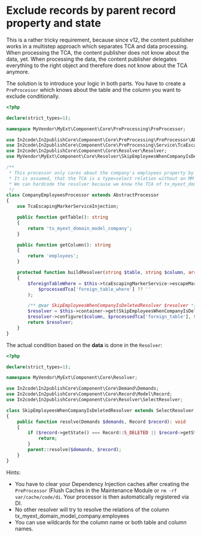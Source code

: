 # Exclude records by parent record property and state

This is a rather tricky requirement, because since v12, the content publisher works in a multistep approach which
separates TCA and data processing. When processing the TCA, the content publisher does not know about the data, yet.
When processing the data, the content publisher delegates everything to the right object and therefore does not know
about the TCA anymore.

The solution is to introduce your logic in both parts. You have to create a `PreProcessor` which knows about the table
and the column you want to exclude conditionally.

```php
<?php

declare(strict_types=1);

namespace MyVendor\MyExt\Component\Core\PreProcessing\PreProcessor;

use In2code\In2publishCore\Component\Core\PreProcessing\PreProcessor\AbstractProcessor;
use In2code\In2publishCore\Component\Core\PreProcessing\Service\TcaEscapingMarkerServiceInjection;
use In2code\In2publishCore\Component\Core\Resolver\Resolver;
use MyVendor\MyExt\Component\Core\Resolver\SkipEmployeesWhenCompanyIsDeletedResolver;

/**
 * This processor only cares about the company's employees property by limiting it with getTable/getColumn.
 * It is assumed, that the TCA is a type=select relation without an MM table.
 * We can hardcode the resolver because we know the TCA of tx_myext_domain_model_company.employees
 */
class CompanyEmployeesProcessor extends AbstractProcessor
{
    use TcaEscapingMarkerServiceInjection;

    public function getTable(): string
    {
        return 'tx_myext_domain_model_company';
    }

    public function getColumn(): string
    {
        return 'employees';
    }

    protected function buildResolver(string $table, string $column, array $processedTca): ?Resolver
    {
        $foreignTableWhere = $this->tcaEscapingMarkerService->escapeMarkedIdentifier(
            $processedTca['foreign_table_where'] ?? ''
        );

        /** @var SkipEmployeesWhenCompanyIsDeletedResolver $resolver */
        $resolver = $this->container->get(SkipEmployeesWhenCompanyIsDeletedResolver::class);
        $resolver->configure($column, $processedTca['foreign_table'], $foreignTableWhere);
        return $resolver;
    }
}
```

The actual condition based on the **data** is done in the `Resolver`:

```php
<?php

declare(strict_types=1);

namespace MyVendor\MyExt\Component\Core\Resolver;

use In2code\In2publishCore\Component\Core\Demand\Demands;
use In2code\In2publishCore\Component\Core\Record\Model\Record;
use In2code\In2publishCore\Component\Core\Resolver\SelectResolver;

class SkipEmployeesWhenCompanyIsDeletedResolver extends SelectResolver
{
    public function resolve(Demands $demands, Record $record): void
    {
        if ($record->getState() === Record::S_DELETED || $record->getState() === Record::S_SOFT_DELETED) {
            return;
        }
        parent::resolve($demands, $record);
    }
}
```

Hints:

* You have to clear your Dependency Injection caches after creating the `PreProcessor` (Flush Caches in the Maintenance
  Module or `rm -rf var/cache/code/di`. Your processor is then automatically registered via DI.
* No other resolver will try to resolve the relations of the column tx_myext_domain_model_company.employees
* You can use wildcards for the column name or both table and column names.

